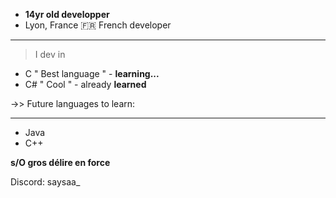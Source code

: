 - **14yr old developper**
- Lyon, France &#127467;&#127479; French developer
________________________

> I dev in 
- C " Best language " - **learning...**
- C# " Cool " - already **learned**

->> Future languages to learn:
________________________

- Java
- C++

**s/O gros délire en force**

Discord: saysaa_

